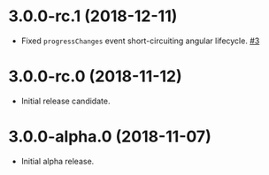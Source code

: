 # 3.0.0-rc.1 (2018-12-11)

- Fixed `progressChanges` event short-circuiting angular lifecycle. [#3](http://github.com/blackbaud/progress-indicator/pull/3)

# 3.0.0-rc.0 (2018-11-12)

- Initial release candidate.

# 3.0.0-alpha.0 (2018-11-07)

- Initial alpha release.
